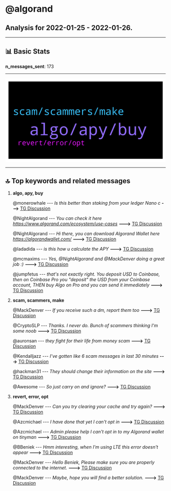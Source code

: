 # **@algorand**
 ## Analysis for **2022-01-25** - **2022-01-26**.

---

## 📊 **Basic Stats**

**n_messages_sent**: 173

---
![wordcloud](algorand_1Days_wordcloud.png)

---


## 🔝 **Top keywords and related messages**

1. **algo, apy, buy**

    @monerowhale --- *Is this better than staking from your ledger Nano c* **--->** [TG Discussion](https://t.me/algorand/335395)

    @NightAlgorand --- *You can check it here https://www.algorand.com/ecosystem/use-cases* **--->** [TG Discussion](https://t.me/algorand/335215)

    @NightAlgorand --- *Hi there, you can download Algorand Wallet here https://algorandwallet.com/* **--->** [TG Discussion](https://t.me/algorand/335394)

    @ladadida --- *is this how u calculate the APY* **--->** [TG Discussion](https://t.me/algorand/335205)

    @mcmaxims --- *Yes, @NightAlgorand and @MackDenver doing a great job :)* **--->** [TG Discussion](https://t.me/algorand/335219)

    @jumpfetus --- *that's not exactly right. You deposit USD to Coinbase, then on Coinbase Pro you "deposit" the USD from your Coinbase account, THEN buy Algo on Pro and you can send it immediately* **--->** [TG Discussion](https://t.me/algorand/335313)

2. **scam, scammers, make**

    @MackDenver --- *If you receive such a dm, report them too* **--->** [TG Discussion](https://t.me/algorand/335270)

    @CryptoSLP --- *Thanks. I never do. Bunch of scammers thinking I'm some noob* **--->** [TG Discussion](https://t.me/algorand/335149)

    @auronsan --- *they fight for their life from money scam* **--->** [TG Discussion](https://t.me/algorand/335274)

    @Kendalljazz --- *I’ve gotten like 6 scam messages in last 30 minutes* **--->** [TG Discussion](https://t.me/algorand/335295)

    @hackman31 --- *They should change their information on the site* **--->** [TG Discussion](https://t.me/algorand/335280)

    @Awesome --- *So just carry on and ignore?* **--->** [TG Discussion](https://t.me/algorand/335269)

3. **revert, error, opt**

    @MackDenver --- *Can you try clearing your cache and try again?* **--->** [TG Discussion](https://t.me/algorand/335474)

    @Azcmichael --- *I have done that yet I can't opt in* **--->** [TG Discussion](https://t.me/algorand/335475)

    @Azcmichael --- *Admin please help I can't opt in to my Algorand wallet on tinyman* **--->** [TG Discussion](https://t.me/algorand/335472)

    @BBeniek --- *Hmm interesting, when I'm using LTE this error doesn't appear* **--->** [TG Discussion](https://t.me/algorand/335439)

    @MackDenver --- *Hello Beniek, Please make sure you are properly connected to the internet.* **--->** [TG Discussion](https://t.me/algorand/335435)

    @MackDenver --- *Maybe, hope you will find a better solution.* **--->** [TG Discussion](https://t.me/algorand/335263)

